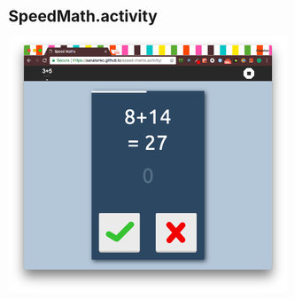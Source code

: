 # SpeedMath.activity

![Screenshot](https://raw.githubusercontent.com/sanatankc/speed-maths.activity/master/Screenshot.png)
